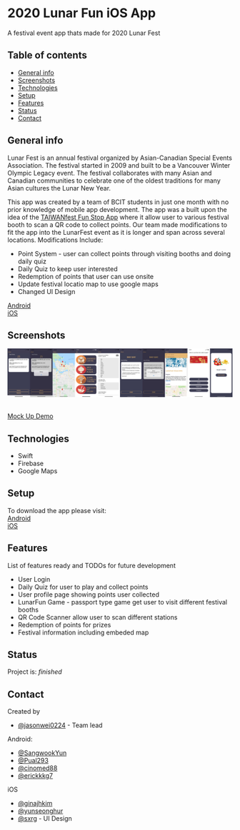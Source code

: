 # 2020 Lunar Fun iOS App
A festival event app thats made for 2020 Lunar Fest

## Table of contents
* [General info](#general-info)
* [Screenshots](#screenshots)
* [Technologies](#technologies)
* [Setup](#setup)
* [Features](#features)
* [Status](#status)
* [Contact](#contact)

## General info
Lunar Fest is an annual festival organized by Asian-Canadian Special Events Association. 
The festival started in 2009 and built to be a Vancouver Winter Olympic Legacy event. The festival collaborates with
many Asian and Canadian communities to celebrate one of the oldest traditions for many Asian cultures the Lunar New Year. 

This app was created by a team of BCIT students in just one month with no prior knowledge of mobile app development.
The app was a built upon the idea of the [TAIWANfest Fun Stop App](https://github.com/jasonwei0224/TAIWANfest-Fun-Stop-Android-App)
where it allow user to various festival booth to scan a QR code to collect points. 
Our team made modifications to fit the app into the LunarFest event as it is longer and span across several locations.
Modifications Include: 
* Point System - user can collect points through visiting booths and doing daily quiz
* Daily Quiz to keep user interested
* Redemption of points that user can use onsite 
* Update festival locatio map to use google maps
* Changed UI Design 

[Android](https://play.google.com/store/apps/details?id=ca.acsea.funstop&hl=en)<br/>
[iOS](https://apps.apple.com/ca/app/lunar-fun-app/id1476290487)

## Screenshots
![Example screenshot](./multiple_screenshot.png)<br/><br/>

[Mock Up Demo](https://drive.google.com/file/d/1MgebUd3RM8cng_BKBV1ZoHm4med0EJ7s/view?usp=sharing)

## Technologies
* Swift
* Firebase
* Google Maps

## Setup
To download the app please visit: <br/>
[Android](https://play.google.com/store/apps/details?id=ca.acsea.funstop&hl=en)<br/>
[iOS](https://apps.apple.com/ca/app/lunar-fun-app/id1476290487)

## Features
List of features ready and TODOs for future development
* User Login
* Daily Quiz for user to play and collect points
* User profile page showing points user collected
* LunarFun Game - passport type game get user to visit different festival booths
* QR Code Scanner allow user to scan different stations
* Redemption of points for prizes
* Festival information including embeded map

## Status
Project is: _finished_

## Contact
Created by 

* [@jasonwei0224](https://www.linkedin.com/in/jasonwei0224/) - Team lead

Android:
* [@SangwookYun](https://github.com/SangwookYun)
* [@Pual293](https://github.com/paul923)
* [@cinomed88](https://github.com/cinomed88)
* [@erickkkg7](https://github.com/erickkkg7)

iOS
* [@ginajhkim](https://github.com/ginajhkim)
* [@yunseonghur](https://github.com/yunseonghur)
* [@sxrg](https://github.com/sxrg) - UI Design
